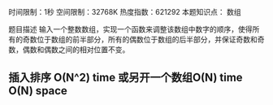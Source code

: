 时间限制：1秒 空间限制：32768K 热度指数：621292
本题知识点： 数组

题目描述
输入一个整数数组，实现一个函数来调整该数组中数字的顺序，使得所有的奇数位于数组的前半部分，所有的偶数位于数组的后半部分，并保证奇数和奇数，偶数和偶数之间的相对位置不变。

## 插入排序 O(N^2) time 或另开一个数组O(N) time O(N) space